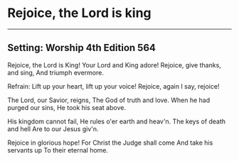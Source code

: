 # Rejoice, the Lord is king

***

## Setting: Worship 4th Edition 564

Rejoice, the Lord is King!
Your Lord and King adore!
Rejoice, give thanks, and sing,
And triumph evermore.

Refrain:
Lift up your heart,
lift up your voice!
Rejoice, again I say, rejoice!

The Lord, our Savior, reigns,
The God of truth and love.
When he had purged our sins,
He took his seat above.

His kingdom cannot fail,
He rules o'er earth and heav'n.
The keys of death and hell
Are to our Jesus giv'n.

Rejoice in glorious hope!
For Christ the Judge shall come
And take his servants up
To their eternal home.